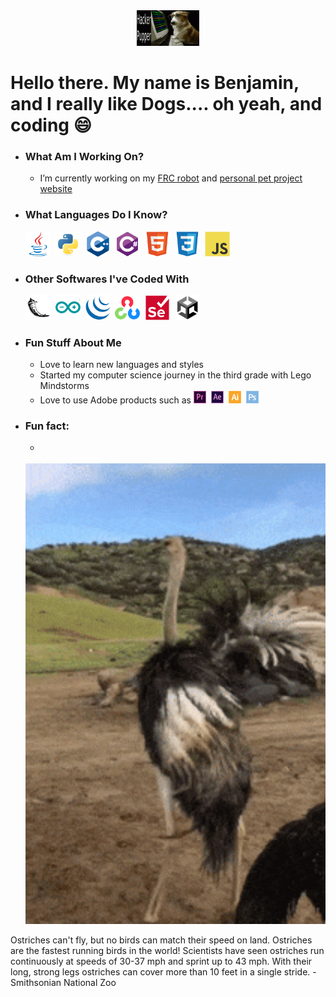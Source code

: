 <div id="header" align="center">
  <img src="hacker-puppy.gif" width="100"/>
</div>

# Hello there. My name is Benjamin, and I really like Dogs.... oh yeah, and coding 😄
- ### What Am I Working On?
  - I’m currently working on my <a href="https://github.com/bossmaster217/Milken-Knights-2021-2023-Base-Code">FRC robot<a/> and <a href = "https://github.com/bossmaster217/bossmaster.github.io">personal pet project website <a/>
- ### What Languages Do I Know?
  <img src="https://github.com/devicons/devicon/blob/master/icons/java/java-original.svg" title="Java" alt="Java" width="40" height="40"/>&nbsp;
  <img src="https://github.com/devicons/devicon/blob/master/icons/python/python-original.svg" title="Java" alt="Java" width="40" height="40"/>&nbsp;
  <img src="https://github.com/devicons/devicon/blob/master/icons/cplusplus/cplusplus-original.svg" title="Java" alt="Java" width="40" height="40"/>&nbsp;
  <img src="https://github.com/devicons/devicon/blob/master/icons/csharp/csharp-original.svg" title="Java" alt="Java" width="40" height="40"/>&nbsp;
  <img src="https://github.com/devicons/devicon/blob/master/icons/html5/html5-original.svg" title="Java" alt="Java" width="40" height="40"/>&nbsp; 
  <img src="https://github.com/devicons/devicon/blob/master/icons/css3/css3-original.svg" title="Java" alt="Java" width="40" height="40"/>&nbsp;
  <img src="https://github.com/devicons/devicon/blob/master/icons/javascript/javascript-original.svg" title="Java" alt="Java" width="40" height="40"/>&nbsp;
- ### Other Softwares I've Coded With
  <img src="https://github.com/devicons/devicon/blob/master/icons/flask/flask-original.svg" title="Java" alt="Java" width="40" height="40"/>&nbsp;
  <img src="https://github.com/devicons/devicon/blob/master/icons/arduino/arduino-original.svg" title="Java" alt="Java" width="40" height="40"/>&nbsp;
  <img src="https://github.com/devicons/devicon/blob/master/icons/jquery/jquery-original.svg" title="Java" alt="Java" width="40" height="40"/>&nbsp;
  <img src="https://github.com/devicons/devicon/blob/master/icons/opencv/opencv-original.svg" title="Java" alt="Java" width="40" height="40"/>&nbsp;
  <img src="https://github.com/devicons/devicon/blob/master/icons/selenium/selenium-original.svg" title="Java" alt="Java" width="40" height="40"/>&nbsp;
  <img src="https://github.com/devicons/devicon/blob/master/icons/unity/unity-original.svg" title="Java" alt="Java" width="40" height="40"/>&nbsp;
- ### Fun Stuff About Me
  - Love to learn new languages and styles
  - Started my computer science journey in the third grade with Lego Mindstorms
  - Love to use Adobe products such as
  <img src="https://github.com/devicons/devicon/blob/master/icons/premierepro/premierepro-original.svg" title="Java" alt="Java" width="20" height="20"/>&nbsp;
  <img src="https://github.com/devicons/devicon/blob/master/icons/aftereffects/aftereffects-original.svg" title="Java" alt="Java" width="20" height="20"/>&nbsp;
  <img src="https://github.com/devicons/devicon/blob/master/icons/illustrator/illustrator-plain.svg" title="Java" alt="Java" width="20" height="20"/>&nbsp;
  <img src="https://github.com/devicons/devicon/blob/master/icons/photoshop/photoshop-plain.svg" title="Java" alt="Java" width="20" height="20"/>&nbsp;
- ### Fun fact: 
  - <div id="ostrich" display: inline-block;>
  <img src="ostrich.gif" width="500"/>
</div> Ostriches can't fly, but no birds can match their speed on land. Ostriches are the fastest running birds in the world! Scientists have seen ostriches run continuously at speeds of 30-37 mph and sprint up to 43 mph. With their long, strong legs ostriches can cover more than 10 feet in a single stride. - Smithsonian National Zoo
  
